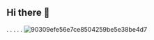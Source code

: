 ## Hi there 👋
.
.
.
.
.
![90309efe56e7ce8504259be5e38be4d7](https://github.com/user-attachments/assets/9b87ab38-3692-4b3a-a8e0-f188bc1dca63)

<!--
**orpa-mubikayi-nintex/orpa-mubikayi-nintex** is a ✨ _special_ ✨ repository because its `README.md` (this file) appears on your GitHub profile.

Here are some ideas to get you started:

- 🔭 I’m currently working on ...
- 🌱 I’m currently learning ...
- 👯 I’m looking to collaborate on ...
- 🤔 I’m looking for help with ...
- 💬 Ask me about ...
- 📫 How to reach me: ...
- 😄 Pronouns: ...
- ⚡ Fun fact: ...
-->
